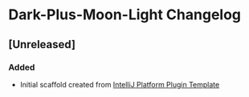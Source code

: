 <!-- Keep a Changelog guide -> https://keepachangelog.com -->

# Dark-Plus-Moon-Light Changelog

## [Unreleased]
### Added
- Initial scaffold created from [IntelliJ Platform Plugin Template](https://github.com/JetBrains/intellij-platform-plugin-template)
